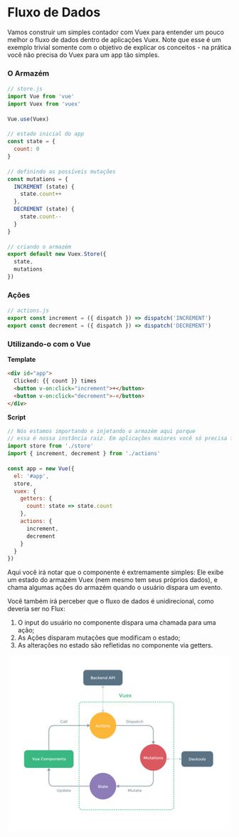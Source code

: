 # Fluxo de Dados

Vamos construir um simples contador com Vuex para entender um pouco melhor o fluxo de dados dentro de aplicações Vuex. Note que esse é um exemplo trivial somente com o objetivo de explicar os conceitos - na prática você não precisa do Vuex para um app tão simples.

### O Armazém

``` js
// store.js
import Vue from 'vue'
import Vuex from 'vuex'

Vue.use(Vuex)

// estado inicial do app
const state = {
  count: 0
}

// definindo as possíveis mutações
const mutations = {
  INCREMENT (state) {
    state.count++
  },
  DECREMENT (state) {
    state.count--
  }
}

// criando o armazém
export default new Vuex.Store({
  state,
  mutations
})
```

### Ações

``` js
// actions.js
export const increment = ({ dispatch }) => dispatch('INCREMENT')
export const decrement = ({ dispatch }) => dispatch('DECREMENT')
```

### Utilizando-o com o Vue

**Template**

``` html
<div id="app">
  Clicked: {{ count }} times
  <button v-on:click="increment">+</button>
  <button v-on:click="decrement">-</button>
</div>
```

**Script**

``` js
// Nós estamos importando e injetando o armazém aqui porque
// essa é nossa instância raiz. Em aplicações maiores você só precisa fazer isso uma vez.
import store from './store'
import { increment, decrement } from './actions'

const app = new Vue({
  el: '#app',
  store,
  vuex: {
    getters: {
      count: state => state.count
    },
    actions: {
      increment,
      decrement
    }
  }
})
```

Aqui você irá notar que o componente é extremamente simples: Ele exibe um estado do armazém Vuex (nem mesmo tem seus próprios dados), e chama algumas ações do armazém quando o usuário dispara um evento.

Você também irá perceber que o fluxo de dados é unidirecional, como deveria ser no Flux:

1. O input do usuário no componente dispara uma chamada para uma ação;
2. As Ações disparam mutações que modificam o estado;
3. As alterações no estado são refletidas no componente via getters.

<p align="center">
  <img width="700px" src="vuex.png">
</p>
